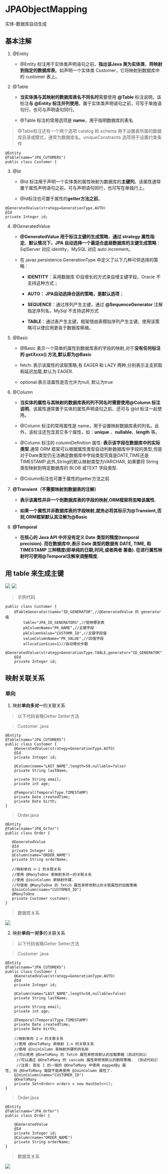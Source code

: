 # JPAObjectMapping
实体-数据库自动生成


## 基本注解
1.  \@Entity

    -   \@Entity 标注用于实体类声明语句之前，**指出该Java
        类为实体类**，**将映射到指定的数据库表**。如声明一个实体类
        Customer，它将映射到数据库中的 customer 表上。

2.  \@Table

    -   **当实体类与其映射的数据库表名不同名时**需要使用 **\@Table**
        标注说明，该标注**与 \@Entity
        标注并列使用**，置于实体类声明语句之前，可写于单独语句行，也可与声明语句同行。

    -   \@Table 标注的常用选项是 **name**，用于指明数据库的表名

>   \@Table标注还有一个两个选项 catalog 和 schema
>   用于设置表所属的数据库目录或模式，通常为数据库名。uniqueConstraints
>   选项用于设置约束条件

```
@Entity
@Table(name="JPA_CUTOMERS")
public class Customer {
```


3.  \@Id

    -   \@Id
        标注用于声明一个实体类的属性映射为数据库的**主键列**。该属性通常置于属性声明语句之前，可与声明语句同行，也可写在单独行上。

    -   \@Id标注也可置于属性的**getter方法之前**。

```
@GeneratedValue(strategy=GenerationType.AUTO)
@Id
private Integer id;
```


4.  \@GeneratedValue

    -   **\@GeneratedValue 用于标注主键的生成策略**，**通过 strategy
        属性指定**。**默认情况下，JPA
        自动选择一个最适合底层数据库的主键生成策略**：SqlServer 对应
        identity，MySQL 对应 auto increment。

    -   在 javax.persistence.GenerationType 中定义了以下几种可供选择的策略：

        -   **IDENTITY**：采用数据库 ID自增长的方式来自增主键字段，Oracle
            不支持这种方式；

        -   **AUTO： JPA自动选择合适的策略，是默认选项**；

        -   **SEQUENCE**：通过序列产生主键，通过 **\@SequenceGenerator**
            注解指定序列名，MySql 不支持这种方式

        -   **TABLE**：通过表产生主键，框架借由表模拟序列产生主键，使用该策略可以使应用更易于数据库移植。

5.  \@Basic

    -   \@Basic 表示一个简单的属性到数据库表的字段的映射,对于**没有任何标注的
        getXxxx() 方法,默认即为\@Basic**

    -   fetch: 表示该属性的读取策略,有 EAGER 和 LAZY
        两种,分别表示主支抓取和延迟加载,默认为 EAGER.

    -   optional:表示该属性是否允许为null, 默认为true

6.  \@Column

    -   **当实体的属性与其映射的数据库表的列不同名时需要使用\@Column
        标注说明**，该属性通常置于实体的属性声明语句之前，还可与 \@Id
        标注一起使用。

    -   \@Column 标注的常用属性是
        name，用于设置映射数据库表的列名。此外，该标注还包含其它多个属性，如：**unique**
        、**nullable**、**length** 等。

    -   \@Column 标注的 columnDefinition 属性:
        **表示该字段在数据库中的实际类型**.通常 ORM
        框架可以根据属性类型自动判断数据库中字段的类型,但是对于Date类型仍无法确定数据库中字段类型究竟是DATE,TIME还是TIMESTAMP.此外,String的默认映射类型为VARCHAR,
        如果要将 String 类型映射到特定数据库的 BLOB 或TEXT 字段类型.

    -   \@Column标注也可置于属性的getter方法之前

7.  **\@Transient（不需要映射到数据表的注解）**

    -   **表示该属性并非一个到数据库表的字段的映射,ORM框架将忽略该属性.**

    -   **如果一个属性并非数据库表的字段映射,就务必将其标示为\@Transient,否则,ORM框架默认其注解为\@Basic**

8.  **\@Temporal**

    -   **在核心的 Java API 中并没有定义 Date 类型的精度(temporal precision).
        而在数据库中,表示 Date 类型的数据有 DATE, TIME, 和 TIMESTAMP
        三种精度(即单纯的日期,时间,或者两者 兼备).
        在进行属性映射时可使用\@Temporal注解来调整精度.**

 
## 用 table 来生成主键
![](img/01.png)
![](img/02.png)

> 示例代码

```
public class Customer {
	@TableGenerator(name="ID_GENERATOR",//@GeneratedValue 的 generator值
		table="JPA_ID_GENERATORS",//使用哪张表
		pkColumnName="PK_NAME",//主键字段
		pkColumnValue="CUSTOMR_ID",//主键字段值
		valueColumnName="PK_VALUE",//ID值字段
		allocationSize=1)//自动增长步数
	@GeneratedValue(strategy=GenerationType.TABLE,generator="ID_GENERATOR")
	@Id
	private Integer id;

```
 

## 映射关联关系

### 单向

1. 映射**单向多对一**的关联关系

>   以下代码省略Getter Setter方法

>   Customer .java

```
@Entity
@Table(name="JPA_CUTOMERS")
public class Customer {
	@GeneratedValue(strategy=GenerationType.AUTO)
	@Id
	private Integer id;
	
	@Column(name="LAST_NAME",length=50,nullable=false)
	private String lastName;

	private String email;
	private int age;
	
	@Temporal(TemporalType.TIMESTAMP)
	private Date createdTime;
	private Date birth;
}
```

>   Order.java
 ```
@Entity
@Table(name="JPA_Orfer")
public class Order {
	
	@GeneratedValue
	@Id
	private Integer id;
	@Column(name="ORDER_NAME")
	private String orderName;
	
	//映射单向 n-1 的关联关系
	//使用 @ManyToOne 来映射多对一的关联关系
	//使用 @JoinColumn 来映射外键. 
	//可使用 @ManyToOne 的 fetch 属性来修改默认的关联属性的加载策略
	@JoinColumn(name="CUSTOMER_ID")
	@ManyToOne
	private Customer customer;
}
 ```

>   数据库关系

![](img/03.png)
 
2. 映射**单向一对多**的关联关系

>   以下代码省略Getter Setter方法

>   Customer .java
```
@Entity
@Table(name="JPA_CUTOMERS")
public class Customer {
	@GeneratedValue(strategy=GenerationType.AUTO)
	@Id
	private Integer id;
	
	@Column(name="LAST_NAME",length=50,nullable=false)
	private String lastName;

	private String email;
	private int age;
	
	@Temporal(TemporalType.TIMESTAMP)
	private Date createdTime;
	private Date birth;
	
	//映射单向 1-n 的关联关系
	//使用 @OneToMany 来映射 1-n 的关联关系
	//使用 @JoinColumn 来映射外键列的名称
	//可以使用 @OneToMany 的 fetch 属性来修改默认的加载策略（测试代码1）
	 //可以通过 @OneToMany 的 cascade 属性来修改默认的删除策略. （测试代码2）
	 //注意: 若在 1 的一端的 @OneToMany 中使用 mappedBy 属性, 则 @OneToMany 端就不能再使用 @JoinColumn 属性了. 
	@JoinColumn(name="CUSTOMER_ID")
	@OneToMany
	private Set<Order> orders = new HashSet<>();
}
```

>   Order.java

```
@Entity
@Table(name="JPA_Orfer")
public class Order {
	
	@GeneratedValue
	@Id
	private Integer id;
	@Column(name="ORDER_NAME")
	private String orderName;
}
```


>   数据库关系

![](img/04.png)
